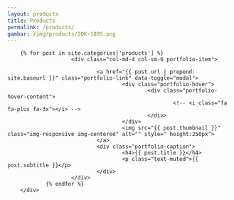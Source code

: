 ```yaml
---
layout: products
title: Products
permalink: /products/
gambar: /img/products/2OK-180S.png
---
```

<!-- <section>
	<div class="container">
		<div class="row">
			<div class=" col-xs-10 col-xs-offset-1 col-lg-8 col-lg-offset-2  post-list">
				{% for post in site.posts %}
							<a class="post-link" href="{{ post.url | prepend: site.baseurl }}"><h2>{{ post.title }}</h2></a>
								<p>
									{{post.description}}
								</p>
								<span class="post-meta">{{ post.date | date: "%b %-d, %Y" }}</span>
						<hr>
				{% endfor %}

			</div>
		</div>
	</div>
</section> -->

<section id="portfolio" class="bg-light-gray">
		<div class="container">

		{% for post in site.categories['products'] %}
						<div class="col-md-4 col-sm-6 portfolio-item">

								<a href="{{ post.url | prepend: site.baseurl }}" class="portfolio-link" data-toggle="modal">
										<div class="portfolio-hover">
												<div class="portfolio-hover-content">
														<!-- <i class="fa fa-plus fa-3x"></i> -->
												</div>
										</div>
										<img src="{{ post.thumbnail }}" class="img-responsive img-centered" alt="" style=" height:250px">
								</a>
								<div class="portfolio-caption">
										<h4>{{ post.title }}</h4>
										<p class="text-muted">{{ post.subtitle }}</p>
								</div>
						</div>
				{% endfor %}
		</div>
</section>
